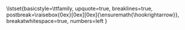 \lstset{basicstyle=\ttfamily,
  upquote=true,
  breaklines=true,
  postbreak=\raisebox{0ex}[0ex][0ex]{\ensuremath{\hookrightarrow}},
  breakatwhitespace=true,
  numbers=left
}
